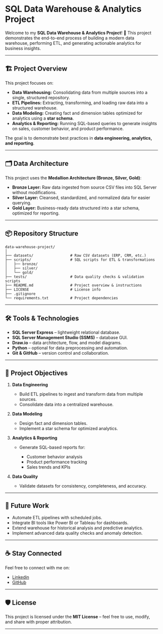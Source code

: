 # SQL Data Warehouse & Analytics Project

Welcome to my **SQL Data Warehouse & Analytics Project**! 🚀
This project demonstrates the end-to-end process of building a modern data warehouse, performing ETL, and generating actionable analytics for business insights.

---

## 🏗️ Project Overview

This project focuses on:

* **Data Warehousing:** Consolidating data from multiple sources into a single, structured repository.
* **ETL Pipelines:** Extracting, transforming, and loading raw data into a structured warehouse.
* **Data Modeling:** Creating fact and dimension tables optimized for analytics using a **star schema**.
* **Analytics & Reporting:** Running SQL-based queries to generate insights on sales, customer behavior, and product performance.

The goal is to demonstrate best practices in **data engineering, analytics, and reporting**.

---

## 🗂️ Data Architecture

This project uses the **Medallion Architecture (Bronze, Silver, Gold)**:

* **Bronze Layer:** Raw data ingested from source CSV files into SQL Server without modifications.
* **Silver Layer:** Cleansed, standardized, and normalized data for easier querying.
* **Gold Layer:** Business-ready data structured into a star schema, optimized for reporting.

---

## 📦 Repository Structure

```
data-warehouse-project/
│
├── datasets/                 # Raw CSV datasets (ERP, CRM, etc.)
├── scripts/                  # SQL scripts for ETL & transformations
│   ├── bronze/
│   ├── silver/
│   └── gold/
├── tests/                    # Data quality checks & validation scripts
├── README.md                 # Project overview & instructions
├── LICENSE                   # License info
├── .gitignore
└── requirements.txt          # Project dependencies
```

---

## 🛠️ Tools & Technologies

* **SQL Server Express** – lightweight relational database.
* **SQL Server Management Studio (SSMS)** – database GUI.
* **Draw.io** – data architecture, flow, and model diagrams.
* **Python** – optional for data preprocessing and automation.
* **Git & GitHub** – version control and collaboration.

---

## 🎯 Project Objectives

1. **Data Engineering**

   * Build ETL pipelines to ingest and transform data from multiple sources.
   * Consolidate data into a centralized warehouse.

2. **Data Modeling**

   * Design fact and dimension tables.
   * Implement a star schema for optimized analytics.

3. **Analytics & Reporting**

   * Generate SQL-based reports for:

     * Customer behavior analysis
     * Product performance tracking
     * Sales trends and KPIs

4. **Data Quality**

   * Validate datasets for consistency, completeness, and accuracy.

---

## 🚀 Future Work

* Automate ETL pipelines with scheduled jobs.
* Integrate BI tools like Power BI or Tableau for dashboards.
* Extend warehouse for historical analysis and predictive analytics.
* Implement advanced data quality checks and anomaly detection.

---

## ☕ Stay Connected

Feel free to connect with me on:

* [Linkedin](https://www.linkedin.com/in/nishanth-kashyap-06b979259/)
* [GitHub](https://github.com/nishu-2004/)

---

## 🛡️ License

This project is licensed under the **MIT License** – feel free to use, modify, and share with proper attribution.

---

